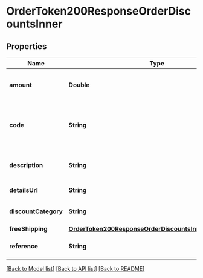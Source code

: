 # OrderToken200ResponseOrderDiscountsInner

## Properties
Name | Type | Description | Notes
------------ | ------------- | ------------- | -------------
**amount** | **Double** | El monto total del descuento de la orden. | [optional] 
**code** | **String** | El código del descuento que se aplicara en la orden | [optional] 
**description** | **String** | La descripción del descuento | [optional] 
**detailsUrl** | **String** | URL del descuento | [optional] 
**discountCategory** | **String** | Categoría del descuento | [optional] 
**freeShipping** | [**OrderToken200ResponseOrderDiscountsInnerFreeShipping**](OrderToken200ResponseOrderDiscountsInnerFreeShipping.md) |  | [optional] 
**reference** | **String** | Referencia del descuento | [optional] 

[[Back to Model list]](../README.md#documentation-for-models) [[Back to API list]](../README.md#documentation-for-api-endpoints) [[Back to README]](../README.md)


